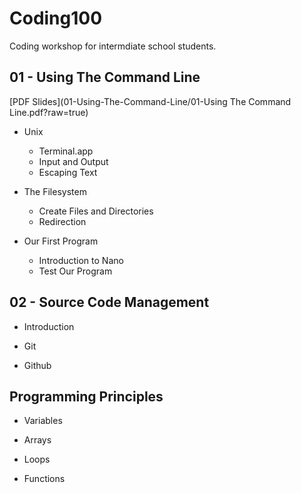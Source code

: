 Coding100
=========

Coding workshop for intermdiate school students. 

## 01 - Using The Command Line

[PDF Slides](01-Using-The-Command-Line/01-Using The Command Line.pdf?raw=true)

* Unix
  * Terminal.app
  * Input and Output
  * Escaping Text

* The Filesystem
  * Create Files and Directories
  * Redirection

* Our First Program
  * Introduction to Nano
  * Test Our Program

## 02 - Source Code Management

* Introduction

* Git

* Github

## Programming Principles

* Variables

* Arrays

* Loops

* Functions